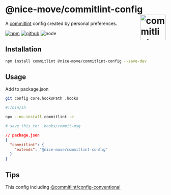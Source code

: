# @nice-move/commitlint-config [<img src="https://commitlint.js.org/assets/icon.svg" alt="commitlint" height="80" align="right">][commitlint]

A [commitlint] config created by personal preferences.

[![npm][npm-badge]][npm-url]
[![github][github-badge]][github-url]
![node][node-badge]

[commitlint]: https://commitlint.js.org/
[npm-url]: https://www.npmjs.com/package/@nice-move/commitlint-config
[npm-badge]: https://img.shields.io/npm/v/@nice-move/commitlint-config.svg?style=flat-square&logo=npm
[github-url]: https://github.com/nice-move/nice-move/tree/master/packages/commitlint-config
[github-badge]: https://img.shields.io/npm/l/@nice-move/commitlint-config.svg?style=flat-square&colorB=blue&logo=github
[node-badge]: https://img.shields.io/node/v/@nice-move/commitlint-config.svg?style=flat-square&colorB=green&logo=node.js

## Installation

```bash
npm install commitlint @nice-move/commitlint-config --save-dev
```

## Usage

Add to package.json

```sh
git config core.hooksPath .hooks
```

```sh
#!/bin/sh

npx --no-install commitlint -e

# save this to: .hooks/commit-msg
```

```json
// package.json
{
  "commitlint": {
    "extends": "@nice-move/commitlint-config"
  }
}
```

## Tips

This config including [@commitlint/config-conventional](https://www.npmjs.com/package/@commitlint/config-conventional)
